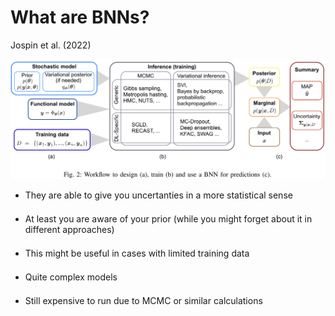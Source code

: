 # What are BNNs?

Jospin et al. (2022)

<div class="grid grid-cols-2 justify-center justify-items-center items-center">
<div>  
  <img src="/images/bnn_schem.png" class="max-h-90 -mt-5 shadow-xl" />
</div>
<div class="ml-5 list">

* They are able to give you uncertanties in a more statistical sense
* At least you are aware of your prior (while you might forget about it in different approaches)
* This might be useful in cases with limited training data

<div class="opacity-20">

* Quite complex models
* Still expensive to run due to MCMC or similar calculations
</div>

</div>
</div>

<style>
  a {
    border-style: none !important;
  }

  a:hover {
    border-style: none !important;
  }

  .list li{
    margin-bottom: 1.3rem !important;
  }
</style>

<!--
Loss is negative log-likelihood
-->
